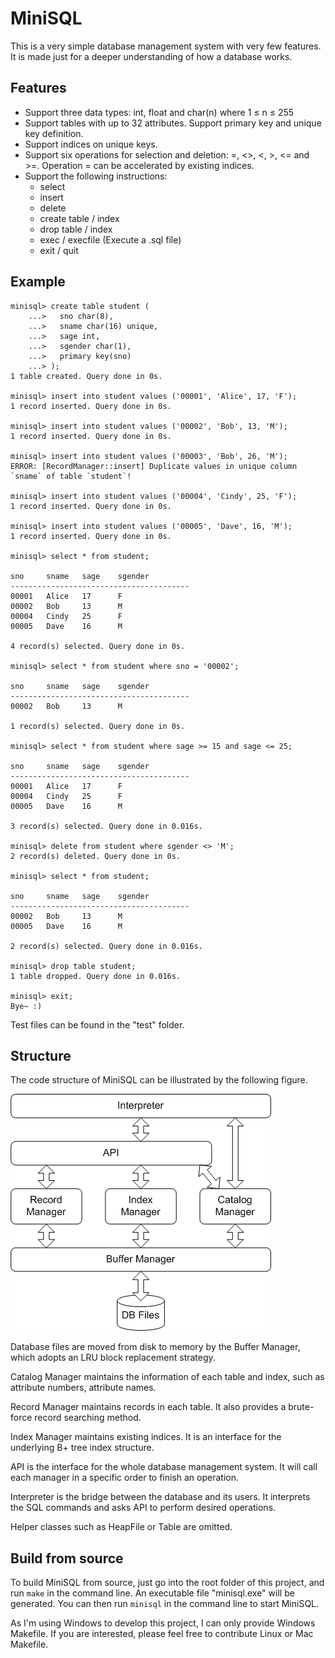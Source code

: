 # MiniSQL
This is a very simple database management system with very few features. It is made just for a deeper understanding of how a database works.

## Features
- Support three data types: int, float and char(n) where 1 ≤ n ≤ 255
- Support tables with up to 32 attributes. Support primary key and unique key definition.
- Support indices on unique keys.
- Support six operations for selection and deletion: =, <>, <, >, <= and >=. Operation = can be accelerated by existing indices.
- Support the following instructions:
    - select
    - insert
    - delete
    - create table / index
    - drop table / index
    - exec / execfile (Execute a .sql file)
    - exit / quit

## Example
```
minisql> create table student (
    ...>   sno char(8),
    ...>   sname char(16) unique,
    ...>   sage int,
    ...>   sgender char(1),
    ...>   primary key(sno)
    ...> );
1 table created. Query done in 0s.

minisql> insert into student values ('00001', 'Alice', 17, 'F');
1 record inserted. Query done in 0s.

minisql> insert into student values ('00002', 'Bob', 13, 'M');
1 record inserted. Query done in 0s.

minisql> insert into student values ('00003', 'Bob', 26, 'M');
ERROR: [RecordManager::insert] Duplicate values in unique column `sname` of table `student`!

minisql> insert into student values ('00004', 'Cindy', 25, 'F');
1 record inserted. Query done in 0s.

minisql> insert into student values ('00005', 'Dave', 16, 'M');
1 record inserted. Query done in 0s.

minisql> select * from student;

sno     sname   sage    sgender
----------------------------------------
00001   Alice   17      F
00002   Bob     13      M
00004   Cindy   25      F
00005   Dave    16      M

4 record(s) selected. Query done in 0s.

minisql> select * from student where sno = '00002';

sno     sname   sage    sgender
----------------------------------------
00002   Bob     13      M

1 record(s) selected. Query done in 0s.

minisql> select * from student where sage >= 15 and sage <= 25;

sno     sname   sage    sgender
----------------------------------------
00001   Alice   17      F
00004   Cindy   25      F
00005   Dave    16      M

3 record(s) selected. Query done in 0.016s.

minisql> delete from student where sgender <> 'M';
2 record(s) deleted. Query done in 0s.

minisql> select * from student;

sno     sname   sage    sgender
----------------------------------------
00002   Bob     13      M
00005   Dave    16      M

2 record(s) selected. Query done in 0.016s.

minisql> drop table student;
1 table dropped. Query done in 0.016s.

minisql> exit;
Bye~ :)
```

Test files can be found in the "test" folder.

## Structure
The code structure of MiniSQL can be illustrated by the following figure.

![code structure](screenshot/structure.png)

Database files are moved from disk to memory by the Buffer Manager, which adopts an LRU block replacement strategy.

Catalog Manager maintains the information of each table and index, such as attribute numbers, attribute names.

Record Manager maintains records in each table. It also provides a brute-force record searching method.

Index Manager maintains existing indices. It is an interface for the underlying B+ tree index structure.

API is the interface for the whole database management system. It will call each manager in a specific order to finish an operation.

Interpreter is the bridge between the database and its users. It interprets the SQL commands and asks API to perform desired operations.

Helper classes such as HeapFile or Table are omitted.

## Build from source
To build MiniSQL from source, just go into the root folder of this project, and run `make` in the command line. An executable file "minisql.exe" will be generated. You can then run `minisql` in the command line to start MiniSQL.

As I'm using Windows to develop this project, I can only provide Windows Makefile. If you are interested, please feel free to contribute Linux or Mac Makefile.